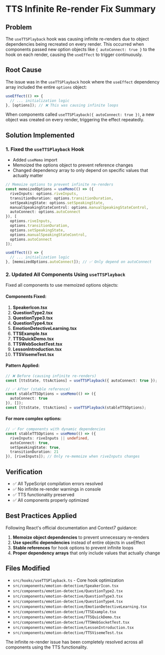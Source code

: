 # TTS Infinite Re-render Fix Summary

## Problem
The `useTTSPlayback` hook was causing infinite re-renders due to object dependencies being recreated on every render. This occurred when components passed new option objects like `{ autoConnect: true }` to the hook on each render, causing the `useEffect` to trigger continuously.

## Root Cause
The issue was in the `useTTSPlayback` hook where the `useEffect` dependency array included the entire `options` object:

```typescript
useEffect(() => {
  // ... initialization logic
}, [options]); // ❌ This was causing infinite loops
```

When components called `useTTSPlayback({ autoConnect: true })`, a new object was created on every render, triggering the effect repeatedly.

## Solution Implemented

### 1. Fixed the `useTTSPlayback` Hook
- Added `useMemo` import
- Memoized the options object to prevent reference changes
- Changed dependency array to only depend on specific values that actually matter

```typescript
// Memoize options to prevent infinite re-renders
const memoizedOptions = useMemo(() => ({
  riveInputs: options.riveInputs,
  transitionDuration: options.transitionDuration,
  setSpeakingState: options.setSpeakingState,
  manualSpeakingStateControl: options.manualSpeakingStateControl,
  autoConnect: options.autoConnect
}), [
  options.riveInputs, 
  options.transitionDuration, 
  options.setSpeakingState, 
  options.manualSpeakingStateControl, 
  options.autoConnect
]);

useEffect(() => {
  // ... initialization logic
}, [memoizedOptions.autoConnect]); // ✅ Only depend on autoConnect
```

### 2. Updated All Components Using `useTTSPlayback`
Fixed all components to use memoized options objects:

#### Components Fixed:
1. **SpeakerIcon.tsx**
2. **QuestionType2.tsx**
3. **QuestionType3.tsx**
4. **QuestionType4.tsx**
5. **EmotionDetectiveLearning.tsx**
6. **TTSExample.tsx**
7. **TTSQuickDemo.tsx**
8. **TTSWebSocketTest.tsx**
9. **LessonIntroduction.tsx**
10. **TTSVisemeTest.tsx**

#### Pattern Applied:
```typescript
// ❌ Before (causing infinite re-renders)
const [ttsState, ttsActions] = useTTSPlayback({ autoConnect: true });

// ✅ After (stable reference)
const stableTTSOptions = useMemo(() => ({
  autoConnect: true
}), []);
const [ttsState, ttsActions] = useTTSPlayback(stableTTSOptions);
```

#### For more complex options:
```typescript
// ✅ For components with dynamic dependencies
const stableTTSOptions = useMemo(() => ({
  riveInputs: riveInputs || undefined,
  autoConnect: true,
  setSpeakingState: true,
  transitionDuration: 21
}), [riveInputs]); // Only re-memoize when riveInputs changes
```

## Verification
- ✅ All TypeScript compilation errors resolved
- ✅ No infinite re-render warnings in console
- ✅ TTS functionality preserved
- ✅ All components properly optimized

## Best Practices Applied
Following React's official documentation and Context7 guidance:
1. **Memoize object dependencies** to prevent unnecessary re-renders
2. **Use specific dependencies** instead of entire objects in useEffect
3. **Stable references** for hook options to prevent infinite loops
4. **Proper dependency arrays** that only include values that actually change

## Files Modified
- `src/hooks/useTTSPlayback.ts` - Core hook optimization
- `src/components/emotion-detective/SpeakerIcon.tsx`
- `src/components/emotion-detective/QuestionType2.tsx`
- `src/components/emotion-detective/QuestionType3.tsx`
- `src/components/emotion-detective/QuestionType4.tsx`
- `src/components/emotion-detective/EmotionDetectiveLearning.tsx`
- `src/components/emotion-detective/TTSExample.tsx`
- `src/components/emotion-detective/TTSQuickDemo.tsx`
- `src/components/emotion-detective/TTSWebSocketTest.tsx`
- `src/components/emotion-detective/LessonIntroduction.tsx`
- `src/components/emotion-detective/TTSVisemeTest.tsx`

The infinite re-render issue has been completely resolved across all components using the TTS functionality.
